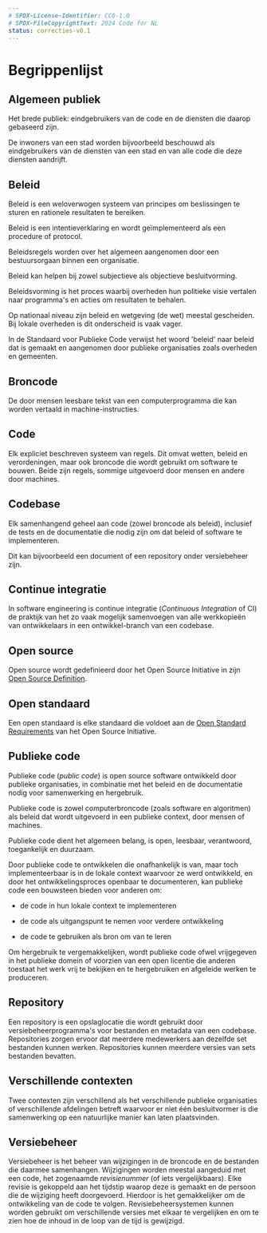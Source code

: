 ```yaml
---
# SPDX-License-Identifier: CC0-1.0
# SPDX-FileCopyrightText: 2024 Code for NL
status: correcties-v0.1
---
```


# Begrippenlijst

## Algemeen publiek

Het brede publiek: eindgebruikers van de code en de diensten die daarop gebaseerd zijn.

De inwoners van een stad worden bijvoorbeeld beschouwd als eindgebruikers van de diensten van een stad en van alle code die deze diensten aandrijft.

## Beleid

Beleid is een weloverwogen systeem van principes om beslissingen te sturen en rationele resultaten te bereiken.

Beleid is een intentieverklaring en wordt geïmplementeerd als een procedure of protocol.

Beleidsregels worden over het algemeen aangenomen door een bestuursorgaan binnen een organisatie.

Beleid kan helpen bij zowel subjectieve als objectieve besluitvorming.

Beleidsvorming is het proces waarbij overheden hun politieke visie vertalen naar programma\'s en acties om resultaten te behalen.

Op nationaal niveau zijn beleid en wetgeving (de wet) meestal gescheiden. Bij lokale overheden is dit onderscheid is vaak vager.

In de Standaard voor Publieke Code verwijst het woord 'beleid' naar beleid dat is gemaakt en aangenomen door publieke organisaties zoals overheden en gemeenten.

## Broncode

De door mensen leesbare tekst van een computerprogramma die kan worden vertaald in machine-instructies.

## Code

Elk expliciet beschreven systeem van regels. Dit omvat wetten, beleid en verordeningen, maar ook broncode die wordt gebruikt om software te bouwen. Beide zijn regels, sommige uitgevoerd door mensen en andere door machines.

## Codebase

Elk samenhangend geheel aan code (zowel broncode als beleid), inclusief de tests en de documentatie die nodig zijn om dat beleid of software te implementeren.

Dit kan bijvoorbeeld een document of een repository onder versiebeheer zijn.

## Continue integratie

In software engineering is continue integratie (*Continuous Integration* of CI) de praktijk van het zo vaak mogelijk samenvoegen van alle werkkopieën van ontwikkelaars in een ontwikkel-branch van een codebase.

## Open source

Open source wordt gedefinieerd door het Open Source Initiative in zijn [Open Source Definition](https://opensource.org/definition-annotated).

## Open standaard

Een open standaard is elke standaard die voldoet aan de [Open Standard Requirements](https://opensource.org/osr) van het Open Source Initiative.

## Publieke code

Publieke code (*public code*) is open source software ontwikkeld door publieke organisaties, in combinatie met het beleid en de documentatie nodig voor samenwerking en hergebruik.

Publieke code is zowel computerbroncode (zoals software en algoritmen) als beleid dat wordt uitgevoerd in een publieke context, door mensen of machines.

Publieke code dient het algemeen belang, is open, leesbaar, verantwoord, toegankelijk en duurzaam.

Door publieke code te ontwikkelen die onafhankelijk is van, maar toch implementeerbaar is in de lokale context waarvoor ze werd ontwikkeld, en door het ontwikkelingsproces openbaar te documenteren, kan publieke code een bouwsteen bieden voor anderen om:

- de code in hun lokale context te implementeren

- de code als uitgangspunt te nemen voor verdere ontwikkeling

- de code te gebruiken als bron om van te leren

Om hergebruik te vergemakkelijken, wordt publieke code ofwel vrijgegeven in het publieke domein of voorzien van een open licentie die anderen toestaat het werk vrij te bekijken en te hergebruiken en afgeleide werken te produceren.

## Repository

Een repository is een opslaglocatie die wordt gebruikt door versiebeheerprogramma\'s voor bestanden en metadata van een codebase. Repositories zorgen ervoor dat meerdere medewerkers aan dezelfde set bestanden kunnen werken. Repositories kunnen meerdere versies van sets bestanden bevatten.

## Verschillende contexten

Twee contexten zijn verschillend als het verschillende publieke organisaties of verschillende afdelingen betreft waarvoor er niet één besluitvormer is die samenwerking op een natuurlijke manier kan laten plaatsvinden.

## Versiebeheer

Versiebeheer is het beheer van wijzigingen in de broncode en de bestanden die daarmee samenhangen. Wijzigingen worden meestal aangeduid met een code, het zogenaamde *revisienummer* (of iets vergelijkbaars). Elke revisie is gekoppeld aan het tijdstip waarop deze is gemaakt en de persoon die de wijziging heeft doorgevoerd. Hierdoor is het gemakkelijker om de ontwikkeling van de code te volgen. Revisiebeheersystemen kunnen worden gebruikt om verschillende versies met elkaar te vergelijken en om te zien hoe de inhoud in de loop van de tijd is gewijzigd.
